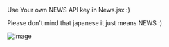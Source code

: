 Use Your own NEWS API key in News.jsx :)

Please don't mind that japanese it just means NEWS :)

![image](https://user-images.githubusercontent.com/77228339/136742998-c24b222d-0462-4608-ac9c-5795960fe154.png)
